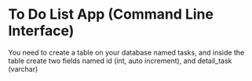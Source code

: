 # To Do List App (Command Line Interface)

You need to create a table on your database named tasks, and inside the table create two fields named id (int, auto increment), and detail_task (varchar)
